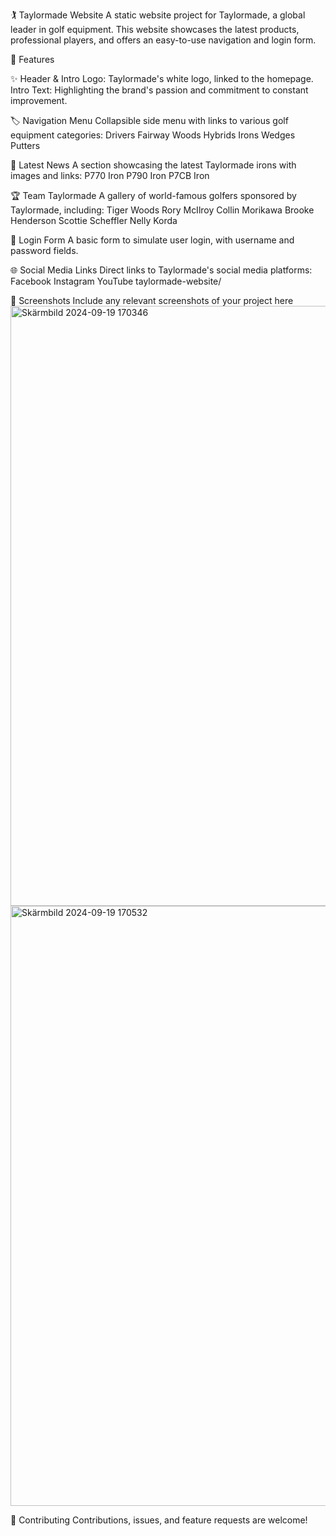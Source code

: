 🏌️ Taylormade Website
A static website project for Taylormade, a global leader in golf equipment. This website showcases the latest products, professional players, and offers an easy-to-use navigation and login form.

🚀 Features

✨ Header & Intro
Logo: Taylormade's white logo, linked to the homepage.
Intro Text: Highlighting the brand's passion and commitment to constant improvement.

🏷️ Navigation Menu
Collapsible side menu with links to various golf equipment categories:
Drivers
Fairway Woods
Hybrids
Irons
Wedges
Putters

📰 Latest News
A section showcasing the latest Taylormade irons with images and links:
P770 Iron
P790 Iron
P7CB Iron

🏆 Team Taylormade
A gallery of world-famous golfers sponsored by Taylormade, including:
Tiger Woods
Rory McIlroy
Collin Morikawa
Brooke Henderson
Scottie Scheffler
Nelly Korda

🔐 Login Form
A basic form to simulate user login, with username and password fields.

🌐 Social Media Links
Direct links to Taylormade's social media platforms:
Facebook
Instagram
YouTube
taylormade-website/

📸 Screenshots
Include any relevant screenshots of your project here <img width="960" alt="Skärmbild 2024-09-19 170346" src="https://github.com/user-attachments/assets/69b29695-9d66-4c58-a055-e8a342dc2901"> <img width="960" alt="Skärmbild 2024-09-19 170532" src="https://github.com/user-attachments/assets/57ef82e8-48e9-4b39-a94e-bfb3fbecc0d3">

🤝 Contributing
Contributions, issues, and feature requests are welcome!




